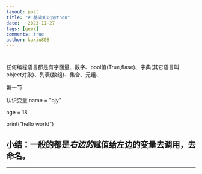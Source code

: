 ```yaml
---
layout: post
title: "# 基础知识python"
date:   2023-11-27
tags: [geek]
comments: true
author: kaxiu808  
---
```

# 

任何编程语言都是有字面量、数字、bool值(True,flase)、字典(其它语言叫 object对象)、列表(数组)、集合、元组、

第一节

认识变量
name = "ojy"

age = 18

print("hello world")

小结：一般的都是*右边的*赋值给左边的变量去调用，去命名。
--
-----



<!--stackedit_data:
eyJoaXN0b3J5IjpbLTE3MzI2OTA4NzMsMjA5NjcwOTk2MSwtMT
MwMzAwMTkxM119
-->